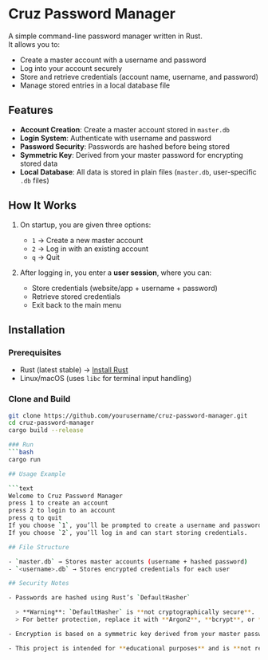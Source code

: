 # Cruz Password Manager

A simple command-line password manager written in Rust.  
It allows you to:

- Create a master account with a username and password  
- Log into your account securely  
- Store and retrieve credentials (account name, username, and password)  
- Manage stored entries in a local database file  

## Features

- **Account Creation**: Create a master account stored in `master.db`  
- **Login System**: Authenticate with username and password  
- **Password Security**: Passwords are hashed before being stored  
- **Symmetric Key**: Derived from your master password for encrypting stored data  
- **Local Database**: All data is stored in plain files (`master.db`, user-specific `.db` files)  

## How It Works

1. On startup, you are given three options:
   - `1` → Create a new master account  
   - `2` → Log in with an existing account  
   - `q` → Quit  

2. After logging in, you enter a **user session**, where you can:
   - Store credentials (website/app + username + password)  
   - Retrieve stored credentials  
   - Exit back to the main menu  

## Installation

### Prerequisites
- Rust (latest stable) → [Install Rust](https://www.rust-lang.org/tools/install)  
- Linux/macOS (uses `libc` for terminal input handling)  

### Clone and Build
```bash
git clone https://github.com/yourusername/cruz-password-manager.git
cd cruz-password-manager
cargo build --release

### Run
```bash
cargo run

## Usage Example

```text
Welcome to Cruz Password Manager
press 1 to create an account
press 2 to login to an account
press q to quit
If you choose `1`, you’ll be prompted to create a username and password.  
If you choose `2`, you’ll log in and can start storing credentials.  

## File Structure

- `master.db` → Stores master accounts (username + hashed password)  
- `<username>.db` → Stores encrypted credentials for each user  

## Security Notes

- Passwords are hashed using Rust’s `DefaultHasher`  

  > **Warning**: `DefaultHasher` is **not cryptographically secure**.  
  > For better protection, replace it with **Argon2**, **bcrypt**, or **PBKDF2**.  

- Encryption is based on a symmetric key derived from your master password.  

- This project is intended for **educational purposes** and is **not recommended for storing sensitive data** without further improvements.  

